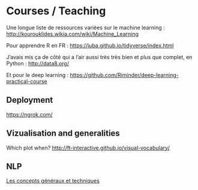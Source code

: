 # Courses / Teaching

Une longue liste de ressources variées sur le machine learning :
http://kourouklides.wikia.com/wiki/Machine_Learning

Pour apprendre R en FR :
https://juba.github.io/tidyverse/index.html

J’avais mis ça de côté qui a l’air aussi très très bien et plus que complet, en Python :
http://data8.org/

Et pour le deep learning :
https://github.com/Riminder/deep-learning-practical-course


## Deployment
https://ngrok.com/

## Vizualisation and generalities
Which plot when?
http://ft-interactive.github.io/visual-vocabulary/

## NLP

[Les concepts généraux et techniques](https://www.searchtechnologies.com/blog/natural-language-processing-techniques)
